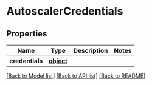 # AutoscalerCredentials

## Properties
Name | Type | Description | Notes
------------ | ------------- | ------------- | -------------
**credentials** | [**object**](.md) |  | 

[[Back to Model list]](../README.md#documentation-for-models) [[Back to API list]](../README.md#documentation-for-api-endpoints) [[Back to README]](../README.md)


